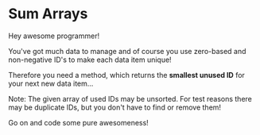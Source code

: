 # Sum Arrays
Hey awesome programmer!

You've got much data to manage and of course you use zero-based and non-negative ID's to make each data item unique!

Therefore you need a method, which returns the **smallest unused ID** for your next new data item...

Note: The given array of used IDs may be unsorted. For test reasons there may be duplicate IDs, but you don't have to find or remove them!

Go on and code some pure awesomeness!